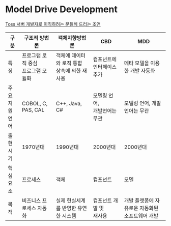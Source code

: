 # Model Drive Development
[Toss 서버 개발자로 이직하려는 분들께 드리는 조언](https://www.youtube.com/watch?v=zqgytPhmyes&t=1s)


| 구분          | 구조적 방법론                | 객체지향방법론                      | CBD                 | MDD                        |
| ----------- | ---------------------- | ---------------------------- | ------------------- | -------------------------- |
| 특징          | 프로그램 로직 중심<br>프로그램 모듈화 | 객체에 데이터와 로직 통합<br>상속에 의한 재사용 | 컴포넌트에 인터페이스 추가      | 메타 모델을 이용한 개발 자동화          |
| 주요<br>지원 언어 | COBOL, C, PAS, CAL     | C++, Java, C#                | 모델링 언어,<br>개발언어는 무관 | 모델링 언어, 개발언어는 무관           |
| 출현시기        | 1970년대                 | 1990년대                       | 2000년대              | 2000년대                     |
| 핵심요소        | 프로세스                   | 객체                           | 컴포넌트                | 모델                         |
| 목적          | 비즈니스 프로세스 자동화          | 실제 현실세계를 반영한 유연한 시스템         | 컴포넌트 개발 및<br>재사용    | 개발 플랫폼에 자유로운 자동화된 소프트웨어 개발 |
